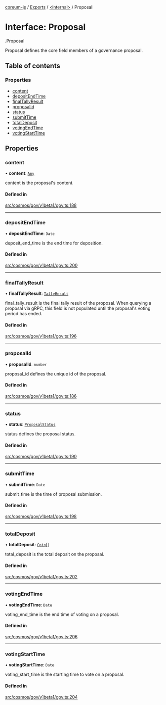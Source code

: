 [coreum-js](../README.md) / [Exports](../modules.md) / [<internal\>](../modules/internal_.md) / Proposal

# Interface: Proposal

[<internal>](../modules/internal_.md).Proposal

Proposal defines the core field members of a governance proposal.

## Table of contents

### Properties

- [content](internal_.Proposal.md#content)
- [depositEndTime](internal_.Proposal.md#depositendtime)
- [finalTallyResult](internal_.Proposal.md#finaltallyresult)
- [proposalId](internal_.Proposal.md#proposalid)
- [status](internal_.Proposal.md#status)
- [submitTime](internal_.Proposal.md#submittime)
- [totalDeposit](internal_.Proposal.md#totaldeposit)
- [votingEndTime](internal_.Proposal.md#votingendtime)
- [votingStartTime](internal_.Proposal.md#votingstarttime)

## Properties

### content

• **content**: [`Any`](../modules/internal_.md#any)

content is the proposal's content.

#### Defined in

[src/cosmos/gov/v1beta1/gov.ts:188](https://github.com/CooperFoundation/coreum-js/blob/54a22f0/src/cosmos/gov/v1beta1/gov.ts#L188)

___

### depositEndTime

• **depositEndTime**: `Date`

deposit_end_time is the end time for deposition.

#### Defined in

[src/cosmos/gov/v1beta1/gov.ts:200](https://github.com/CooperFoundation/coreum-js/blob/54a22f0/src/cosmos/gov/v1beta1/gov.ts#L200)

___

### finalTallyResult

• **finalTallyResult**: [`TallyResult`](../modules/internal_.md#tallyresult)

final_tally_result is the final tally result of the proposal. When
querying a proposal via gRPC, this field is not populated until the
proposal's voting period has ended.

#### Defined in

[src/cosmos/gov/v1beta1/gov.ts:196](https://github.com/CooperFoundation/coreum-js/blob/54a22f0/src/cosmos/gov/v1beta1/gov.ts#L196)

___

### proposalId

• **proposalId**: `number`

proposal_id defines the unique id of the proposal.

#### Defined in

[src/cosmos/gov/v1beta1/gov.ts:186](https://github.com/CooperFoundation/coreum-js/blob/54a22f0/src/cosmos/gov/v1beta1/gov.ts#L186)

___

### status

• **status**: [`ProposalStatus`](../enums/internal_.ProposalStatus.md)

status defines the proposal status.

#### Defined in

[src/cosmos/gov/v1beta1/gov.ts:190](https://github.com/CooperFoundation/coreum-js/blob/54a22f0/src/cosmos/gov/v1beta1/gov.ts#L190)

___

### submitTime

• **submitTime**: `Date`

submit_time is the time of proposal submission.

#### Defined in

[src/cosmos/gov/v1beta1/gov.ts:198](https://github.com/CooperFoundation/coreum-js/blob/54a22f0/src/cosmos/gov/v1beta1/gov.ts#L198)

___

### totalDeposit

• **totalDeposit**: [`Coin`](../modules/internal_.md#coin)[]

total_deposit is the total deposit on the proposal.

#### Defined in

[src/cosmos/gov/v1beta1/gov.ts:202](https://github.com/CooperFoundation/coreum-js/blob/54a22f0/src/cosmos/gov/v1beta1/gov.ts#L202)

___

### votingEndTime

• **votingEndTime**: `Date`

voting_end_time is the end time of voting on a proposal.

#### Defined in

[src/cosmos/gov/v1beta1/gov.ts:206](https://github.com/CooperFoundation/coreum-js/blob/54a22f0/src/cosmos/gov/v1beta1/gov.ts#L206)

___

### votingStartTime

• **votingStartTime**: `Date`

voting_start_time is the starting time to vote on a proposal.

#### Defined in

[src/cosmos/gov/v1beta1/gov.ts:204](https://github.com/CooperFoundation/coreum-js/blob/54a22f0/src/cosmos/gov/v1beta1/gov.ts#L204)
